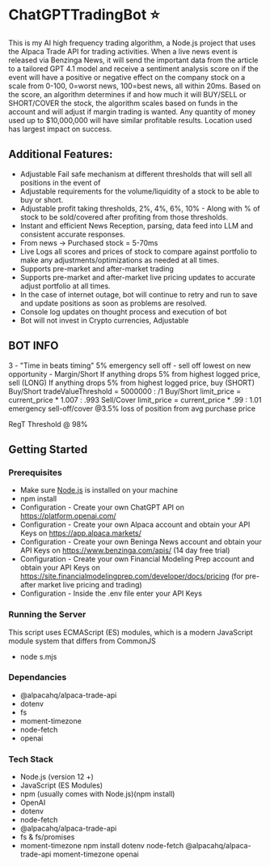 # ChatGPTTradingBot :star:
This is my AI high frequency trading algorithm, a Node.js project that uses the Alpaca Trade API for trading activities. When a live news event is released via Benzinga News, it will send the important data from the article to a tailored GPT 4.1 model and receive a sentiment analysis score on if the event will have a positive or negative effect on the company stock on a scale from 0-100, 0=worst news, 100=best news, all within 20ms. Based on the score, an algorithm determines if and how much it will BUY/SELL or SHORT/COVER the stock, the algorithm scales based on funds in the account and will adjust if margin trading is wanted. Any quantity of money used up to $10,000,000 will have similar profitable results. Location used has largest impact on success.

## Additional Features:
- Adjustable Fail safe mechanism at different thresholds that will sell all positions in the event of 
- Adjustable requirements for the volume/liquidity of a stock to be able to buy or short.
- Adjustable profit taking thresholds, 2%, 4%, 6%, 10% - Along with % of stock to be sold/covered after profiting from those thresholds.
- Instant and efficient News Reception, parsing, data feed into LLM and consistent accurate responses.
- From news -> Purchased stock = 5-70ms
- Live Logs all scores and prices of stock to compare against portfolio to make any adjustments/optimizations as needed at all times.
- Supports pre-market and after-market trading
- Supports pre-market and after-market live pricing updates to accurate adjust portfolio at all times. 
- In the case of internet outage, bot will continue to retry and run to save and update positions as soon as problems are resolved.
- Console log updates on thought process and execution of bot
- Bot will not invest in Crypto currencies, Adjustable

## BOT INFO
3 - "Time in beats timing" 5% emergency sell off - sell off lowest on new opportunity - Margin/Short
If anything drops 5% from highest logged price, sell (LONG)
If anything drops 5% from highest logged price, buy (SHORT)
Buy/Short tradeValueThreshold = 5000000 : /1
Buy/Short limit_price = current_price * 1.007 : .993
Sell/Cover limit_price = current_price * .99 : 1.01
emergency sell-off/cover @3.5% loss of position from avg purchase price

RegT Threshold @ 98%

## Getting Started

### Prerequisites
- Make sure [Node.js](https://nodejs.org/) is installed on your machine
- npm install 
- Configuration - Create your own ChatGPT API on https://platform.openai.com/
- Configuration - Create your own Alpaca account and obtain your API Keys on https://app.alpaca.markets/
- Configuration - Create your own Beninga News account and obtain your API Keys on https://www.benzinga.com/apis/ (14 day free trial)
- Configuration - Create your own Financial Modeling Prep account and obtain your API Keys on https://site.financialmodelingprep.com/developer/docs/pricing (for pre-after market live pricing and trading)
- Configuration - Inside the .env file enter your API Keys

### Running the Server
This script uses ECMAScript (ES) modules, which is a modern JavaScript module system that differs from CommonJS
- node s.mjs

### Dependancies
- @alpacahq/alpaca-trade-api
- dotenv
- fs
- moment-timezone
- node-fetch
- openai

### Tech Stack 
- Node.js (version 12 +)
- JavaScript (ES Modules)
- npm (usually comes with Node.js)(npm install)
- OpenAI
- dotenv
- node-fetch
- @alpacahq/alpaca-trade-api
- fs & fs/promises
- moment-timezone
npm install dotenv node-fetch @alpacahq/alpaca-trade-api moment-timezone openai
